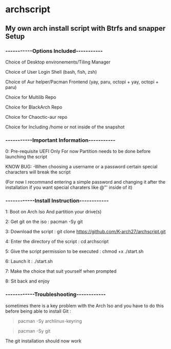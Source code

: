 # archscript
## My own arch install script with Btrfs and snapper Setup

### -----------Options Included-----------


Choice of Desktop environements/Tiling Manager

Choice of User Login Shell (bash, fish, zsh)

Choice of Aur helper/Pacman Frontend (yay, paru, octopi + yay, octopi + paru)

Choice for Multilib Repo

Choice for BlackArch Repo

Choice for Chaoctic-aur repo

Choice for Including /home or not inside of the snapshot

### -----------Important Information-----------

0: Pre-requisite
UEFI Only For now
Partition needs to be done before launching the script

KNOW BUG:
-When choosing a username or a password certain special characters will break the script

(For now I recommand entering a simple password and changing it after the installation if you want special charaters like @"' inside of it) 

### ------------Install Instruction------------

1: Boot on Arch Iso And partition your drive(s)

2: Get git on the iso : pacman -Sy git

3: Download the script : git clone https://github.com/K-arch27/archscript.git

4: Enter the directory of the script : cd archscript

5: Give the script permission to be executed : chmod +x ./start.sh

6: Launch it : ./start.sh

7: Make the choice that suit yourself when prompted

8: Sit back and enjoy


### ------------Troubleshooting------------

 sometimes there is a key problem with the Arch Iso and you have to do this before being able to install Git : 


> pacman -Sy archlinux-keyring

> pacman -Sy git

The git installation should now work
